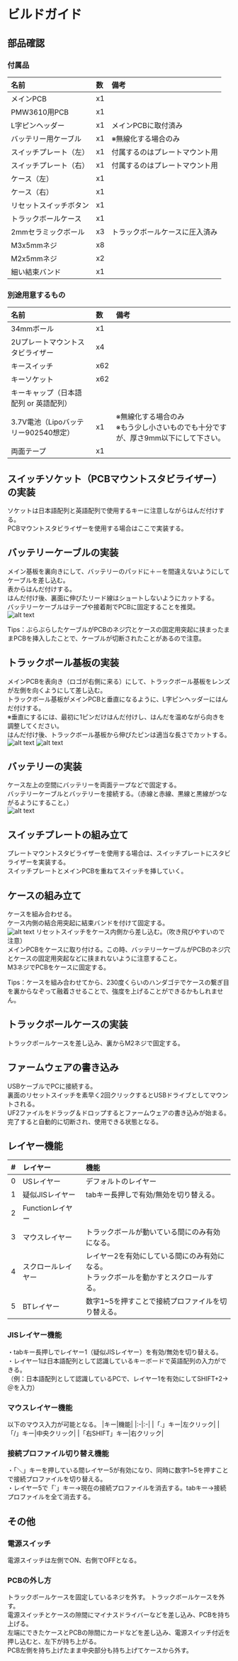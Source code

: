 # ビルドガイド
## 部品確認
### 付属品
|名前|数|備考|
|:-|:-|:-|
|メインPCB|x1| |
|PMW3610用PCB|x1| |
|L字ピンヘッダー|x1|メインPCBに取付済み|
|バッテリー用ケーブル|x1|※無線化する場合のみ|
|スイッチプレート（左）|x1|付属するのはプレートマウント用|
|スイッチプレート（右）|x1|付属するのはプレートマウント用|
|ケース（左）|x1| |
|ケース（右）|x1| |
|リセットスイッチボタン|x1| |
|トラックボールケース|x1| |
|2mmセラミックボール|x3|トラックボールケースに圧入済み|
|M3x5mmネジ|x8| |
|M2x5mmネジ|x2| |
|細い結束バンド|x1| |
 
### 別途用意するもの
|名前|数|備考|
|:-|:-|:-|
|34mmボール|x1| |
|2Uプレートマウントスタビライザー|x4| |
|キースイッチ|x62| |
|キーソケット|x62| |
|キーキャップ（日本語配列 or 英語配列）| | |
|3.7V電池（Lipoバッテリー902540想定）|x1|※無線化する場合のみ<br>※もう少し小さいものでも十分ですが、厚さ9mm以下にして下さい。|
|両面テープ|x1| |
 
## スイッチソケット（PCBマウントスタビライザー）の実装
ソケットは日本語配列と英語配列で使用するキーに注意しながらはんだ付けする。  
PCBマウントスタビライザーを使用する場合はここで実装する。  

## バッテリーケーブルの実装
メイン基板を裏向きにして、バッテリーのパッドに＋－を間違えないようにしてケーブルを差し込む。  
表からはんだ付けする。  
はんだ付け後、裏面に伸びたリード線はショートしないようにカットする。  
バッテリーケーブルはテープや接着剤でPCBに固定することを推奨。  
![alt text](img/3.jpg)

Tips：ぶらぶらしたケーブルがPCBのネジ穴とケースの固定用突起に挟まったままPCBを挿入したことで、ケーブルが切断されたことがあるので注意。   

## トラックボール基板の実装
メインPCBを表向き（ロゴが右側に来る）にして、トラックボール基板をレンズが左側を向くようにして差し込む。  
トラックボール基板がメインPCBと垂直になるように、L字ピンヘッダーにはんだ付けする。  
※垂直にするには、最初に1ピンだけはんだ付けし、はんだを温めながら向きを調整してください。  
はんだ付け後、トラックボール基板から伸びたピンは適当な長さでカットする。  
![alt text](img/1.jpg)
![alt text](img/2.jpg)

## バッテリーの実装
ケース左上の空間にバッテリーを両面テープなどで固定する。  
バッテリーケーブルとバッテリーを接続する。（赤線と赤線、黒線と黒線がつながるようにすること。）  
![alt text](img/4.jpg)
 
## スイッチプレートの組み立て
プレートマウントスタビライザーを使用する場合は、スイッチプレートにスタビライザーを実装する。  
スイッチプレートとメインPCBを重ねてスイッチを挿していく。  
 
## ケースの組み立て
ケースを組み合わせる。  
ケース内側の結合用突起に結束バンドを付けて固定する。  
![alt text](img/5.jpg)
リセットスイッチをケース内側から差し込む。（吹き飛びやすいので注意）  
メインPCBをケースに取り付ける。この時、バッテリーケーブルがPCBのネジ穴とケースの固定用突起などに挟まれないように注意すること。  
M3ネジでPCBをケースに固定する。  

Tips：ケースを組み合わせてから、230度くらいのハンダゴテでケースの繋ぎ目を裏からなぞって融着させることで、強度を上げることができるかもしれません。 
 
## トラックボールケースの実装
トラックボールケースを差し込み、裏からM2ネジで固定する。  
 
## ファームウェアの書き込み
USBケーブルでPCに接続する。  
裏面のリセットスイッチを素早く2回クリックするとUSBドライブとしてマウントされる。  
UF2ファイルをドラッグ＆ドロップするとファームウェアの書き込みが始まる。  
完了すると自動的に切断され、使用できる状態となる。  
 
## レイヤー機能
|#|レイヤー|機能|
|:-|:--|:--|
|0|USレイヤー|デフォルトのレイヤー|
|1|疑似JISレイヤー|tabキー長押しで有効/無効を切り替える。|
|2|Functionレイヤー|
|3|マウスレイヤー|トラックボールが動いている間にのみ有効になる。|
|4|スクロールレイヤー|レイヤー2を有効にしている間にのみ有効になる。<br>トラックボールを動かすとスクロールする。 |
|5|BTレイヤー|数字1~5を押すことで接続プロファイルを切り替える。|

### JISレイヤー機能
・tabキー長押しでレイヤー1（疑似JISレイヤー）を有効/無効を切り替える。  
・レイヤー1は日本語配列として認識しているキーボードで英語配列の入力ができる。  
（例：日本語配列として認識しているPCで、レイヤー1を有効にしてSHIFT+2→＠を入力） 

### マウスレイヤー機能
以下のマウス入力が可能となる。
|キー|機能|
|:-|:-|
|「.」キー|左クリック|
|「/」キー|中央クリック|
|「右SHIFT」キー|右クリック|

### 接続プロファイル切り替え機能
・「＼」キーを押している間レイヤー5が有効になり、同時に数字1~5を押すことで接続プロファイルを切り替える。  
・レイヤー5で「`」キー→現在の接続プロファイルを消去する。tabキー→接続プロファイルを全て消去する。  
 
## その他
### 電源スイッチ
電源スイッチは左側でON、右側でOFFとなる。  
 
### PCBの外し方
トラックボールケースを固定しているネジを外す。
トラックボールケースを外す。  
電源スイッチとケースの隙間にマイナスドライバーなどを差し込み、PCBを持ち上げる。  
左端にできたケースとPCBの隙間にカードなどを差し込み、電源スイッチ付近を押し込むと、左下が持ち上がる。  
PCB左側を持ち上げたまま中央部分も持ち上げてケースから外す。  
